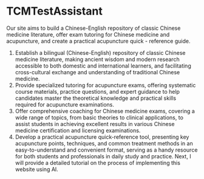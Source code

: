 # TCMTestAssistant
Our site aims to build a Chinese-English repository of classic Chinese medicine literature, offer exam tutoring for Chinese medicine and acupuncture, and create a practical acupuncture quick - reference guide. 
1. Establish a bilingual (Chinese-English) repository of classic Chinese medicine literature, making ancient wisdom and modern research accessible to both domestic and international learners, and facilitating cross-cultural exchange and understanding of traditional Chinese medicine.
2. Provide specialized tutoring for acupuncture exams, offering systematic course materials, practice questions, and expert guidance to help candidates master the theoretical knowledge and practical skills required for acupuncture examinations.
3. Offer comprehensive coaching for Chinese medicine exams, covering a wide range of topics, from basic theories to clinical applications, to assist students in achieving excellent results in various Chinese medicine certification and licensing examinations.
4. Develop a practical acupuncture quick-reference tool, presenting key acupuncture points, techniques, and common treatment methods in an easy-to-understand and convenient format, serving as a handy resource for both students and professionals in daily study and practice.
Next, I will provide a detailed tutorial on the process of implementing this website using AI.
